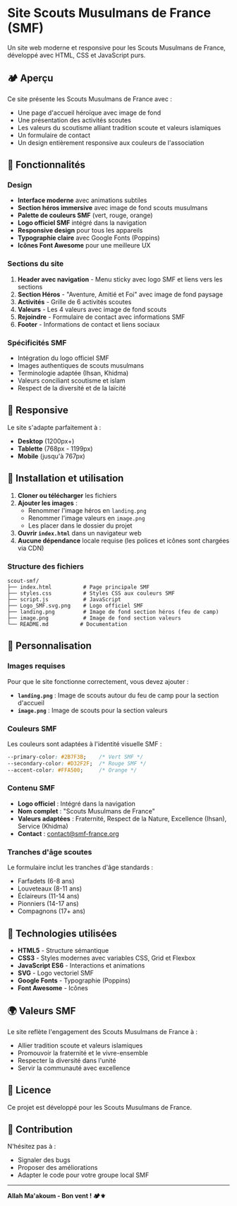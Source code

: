 # Site Scouts Musulmans de France (SMF)

Un site web moderne et responsive pour les Scouts Musulmans de France, développé avec HTML, CSS et JavaScript purs.

## 🏕️ Aperçu

Ce site présente les Scouts Musulmans de France avec :
- Une page d'accueil héroïque avec image de fond
- Une présentation des activités scoutes
- Les valeurs du scoutisme alliant tradition scoute et valeurs islamiques
- Un formulaire de contact
- Un design entièrement responsive aux couleurs de l'association

## 🎨 Fonctionnalités

### Design
- **Interface moderne** avec animations subtiles
- **Section héros immersive** avec image de fond scouts musulmans
- **Palette de couleurs SMF** (vert, rouge, orange)
- **Logo officiel SMF** intégré dans la navigation
- **Responsive design** pour tous les appareils
- **Typographie claire** avec Google Fonts (Poppins)
- **Icônes Font Awesome** pour une meilleure UX

### Sections du site
1. **Header avec navigation** - Menu sticky avec logo SMF et liens vers les sections
2. **Section Héros** - "Aventure, Amitié et Foi" avec image de fond paysage
3. **Activités** - Grille de 6 activités scoutes
4. **Valeurs** - Les 4 valeurs avec image de fond scouts
5. **Rejoindre** - Formulaire de contact avec informations SMF
6. **Footer** - Informations de contact et liens sociaux

### Spécificités SMF
- Intégration du logo officiel SMF
- Images authentiques de scouts musulmans
- Terminologie adaptée (Ihsan, Khidma)
- Valeurs conciliant scoutisme et islam
- Respect de la diversité et de la laïcité

## 📱 Responsive

Le site s'adapte parfaitement à :
- **Desktop** (1200px+)
- **Tablette** (768px - 1199px)
- **Mobile** (jusqu'à 767px)

## 🚀 Installation et utilisation

1. **Cloner ou télécharger** les fichiers
2. **Ajouter les images** :
   - Renommer l'image héros en `landing.png`
   - Renommer l'image valeurs en `image.png`
   - Les placer dans le dossier du projet
3. **Ouvrir `index.html`** dans un navigateur web
4. **Aucune dépendance** locale requise (les polices et icônes sont chargées via CDN)

### Structure des fichiers
```
scout-smf/
├── index.html          # Page principale SMF
├── styles.css          # Styles CSS aux couleurs SMF
├── script.js           # JavaScript
├── Logo_SMF.svg.png    # Logo officiel SMF
├── landing.png         # Image de fond section héros (feu de camp)
├── image.png           # Image de fond section valeurs
└── README.md          # Documentation
```

## 🎯 Personnalisation

### Images requises
Pour que le site fonctionne correctement, vous devez ajouter :
- **`landing.png`** : Image de scouts autour du feu de camp pour la section d'accueil
- **`image.png`** : Image de scouts pour la section valeurs

### Couleurs SMF
Les couleurs sont adaptées à l'identité visuelle SMF :
```css
--primary-color: #2B7F3B;    /* Vert SMF */
--secondary-color: #D32F2F;  /* Rouge SMF */
--accent-color: #FFA500;     /* Orange */
```

### Contenu SMF
- **Logo officiel** : Intégré dans la navigation
- **Nom complet** : "Scouts Musulmans de France"
- **Valeurs adaptées** : Fraternité, Respect de la Nature, Excellence (Ihsan), Service (Khidma)
- **Contact** : contact@smf-france.org

### Tranches d'âge scoutes
Le formulaire inclut les tranches d'âge standards :
- Farfadets (6-8 ans)
- Louveteaux (8-11 ans)
- Éclaireurs (11-14 ans)
- Pionniers (14-17 ans)
- Compagnons (17+ ans)

## 🔧 Technologies utilisées

- **HTML5** - Structure sémantique
- **CSS3** - Styles modernes avec variables CSS, Grid et Flexbox
- **JavaScript ES6** - Interactions et animations
- **SVG** - Logo vectoriel SMF
- **Google Fonts** - Typographie (Poppins)
- **Font Awesome** - Icônes

## 🌍 Valeurs SMF

Le site reflète l'engagement des Scouts Musulmans de France à :
- Allier tradition scoute et valeurs islamiques
- Promouvoir la fraternité et le vivre-ensemble
- Respecter la diversité dans l'unité
- Servir la communauté avec excellence

## 📄 Licence

Ce projet est développé pour les Scouts Musulmans de France.

## 🤝 Contribution

N'hésitez pas à :
- Signaler des bugs
- Proposer des améliorations
- Adapter le code pour votre groupe local SMF

---

**Allah Ma'akoum - Bon vent ! 🏕️⚜️** 